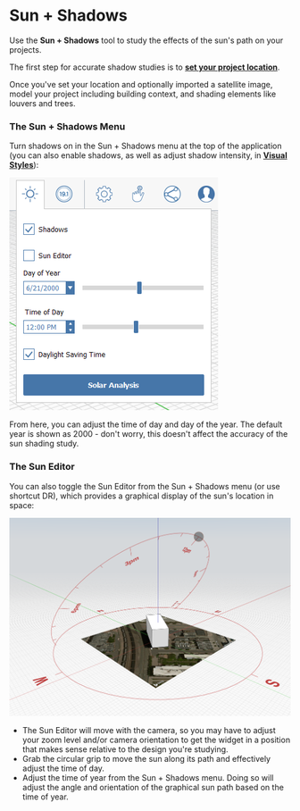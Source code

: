 # Sun + Shadows

Use the **Sun + Shadows** tool to study the effects of the sun's path on your projects.

The first step for accurate shadow studies is to [**set your project location**](setting-location.md). 

Once you've set your location and optionally imported a satellite image, model your project including building context, and shading elements like louvers and trees.

### The Sun + Shadows Menu

Turn shadows on in the Sun + Shadows menu at the top of the application \(you can also enable shadows, as well as adjust shadow intensity, in [**Visual Styles**](../formit-introduction/tool-bars.md)\):

![](../.gitbook/assets/sun-+-shadows.PNG)

From here, you can adjust the time of day and day of the year. The default year is shown as 2000 - don't worry, this doesn't affect the accuracy of the sun shading study.

### The Sun Editor

You can also toggle the Sun Editor from the Sun + Shadows menu \(or use shortcut DR\), which provides a graphical display of the sun's location in space:

![](../.gitbook/assets/sun-editor.PNG)

* The Sun Editor will move with the camera, so you may have to adjust your zoom level and/or camera orientation to get the widget in a position that makes sense relative to the design you're studying.
* Grab the circular grip to move the sun along its path and effectively adjust the time of day.
* Adjust the time of year from the Sun + Shadows menu. Doing so will adjust the angle and orientation of the graphical sun path based on the time of year.



